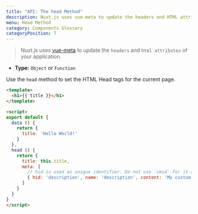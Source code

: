```yaml
---
title: "API: The head Method"
description: Nuxt.js uses vue-meta to update the headers and HTML attributes of your application.
menu: Head Method
category: Components Glossary
categoryPosition: 7
---
```


> Nuxt.js uses [vue-meta](https://github.com/nuxt/vue-meta) to update the `headers` and `html attributes` of your application.

- **Type:** `Object` or `Function`

Use the `head` method to set the HTML Head tags for the current page.


```html
<template>
  <h1>{{ title }}</h1>
</template>

<script>
export default {
  data () {
    return {
      title: 'Hello World!'
    }
  },
  head () {
    return {
      title: this.title,
      meta: [
        // hid is used as unique identifier. Do not use `vmid` for it as it will not work
        { hid: 'description', name: 'description', content: 'My custom description' }
      ]
    }
  }
}
</script>
```
